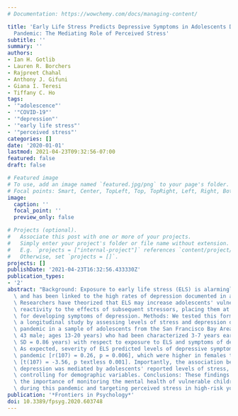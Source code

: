 ```yaml
---
# Documentation: https://wowchemy.com/docs/managing-content/

title: 'Early Life Stress Predicts Depressive Symptoms in Adolescents During the COVID-19
  Pandemic: The Mediating Role of Perceived Stress'
subtitle: ''
summary: ''
authors:
- Ian H. Gotlib
- Lauren R. Borchers
- Rajpreet Chahal
- Anthony J. Gifuni
- Giana I. Teresi
- Tiffany C. Ho
tags:
- '"adolescence"'
- '"COVID-19"'
- '"depression"'
- '"early life stress"'
- '"perceived stress"'
categories: []
date: '2020-01-01'
lastmod: 2021-04-23T09:32:56-07:00
featured: false
draft: false

# Featured image
# To use, add an image named `featured.jpg/png` to your page's folder.
# Focal points: Smart, Center, TopLeft, Top, TopRight, Left, Right, BottomLeft, Bottom, BottomRight.
image:
  caption: ''
  focal_point: ''
  preview_only: false

# Projects (optional).
#   Associate this post with one or more of your projects.
#   Simply enter your project's folder or file name without extension.
#   E.g. `projects = ["internal-project"]` references `content/project/deep-learning/index.md`.
#   Otherwise, set `projects = []`.
projects: []
publishDate: '2021-04-23T16:32:56.433330Z'
publication_types:
- '2'
abstract: "Background: Exposure to early life stress (ELS) is alarmingly prevalent\
  \ and has been linked to the high rates of depression documented in adolescence.\
  \ Researchers have theorized that ELS may increase adolescents' vulnerability or\
  \ reactivity to the effects of subsequent stressors, placing them at higher risk\
  \ for developing symptoms of depression. Methods: We tested this formulation in\
  \ a longitudinal study by assessing levels of stress and depression during the COVID-19\
  \ pandemic in a sample of adolescents from the San Francisco Bay Area (N = 109;\
  \ 43 male; ages 13-20 years) who had been characterized 3-7 years earlier (M = 5.06,\
  \ SD = 0.86 years) with respect to exposure to ELS and symptoms of depression. Results:\
  \ As expected, severity of ELS predicted levels of depressive symptoms during the\
  \ pandemic [r(107) = 0.26, p = 0.006], which were higher in females than in males\
  \ [t(107) = -3.56, p textless 0.001]. Importantly, the association between ELS and\
  \ depression was mediated by adolescents' reported levels of stress, even after\
  \ controlling for demographic variables. Conclusions: These findings underscore\
  \ the importance of monitoring the mental health of vulnerable children and adolescents\
  \ during this pandemic and targeting perceived stress in high-risk youth."
publication: '*Frontiers in Psychology*'
doi: 10.3389/fpsyg.2020.603748
---
```

